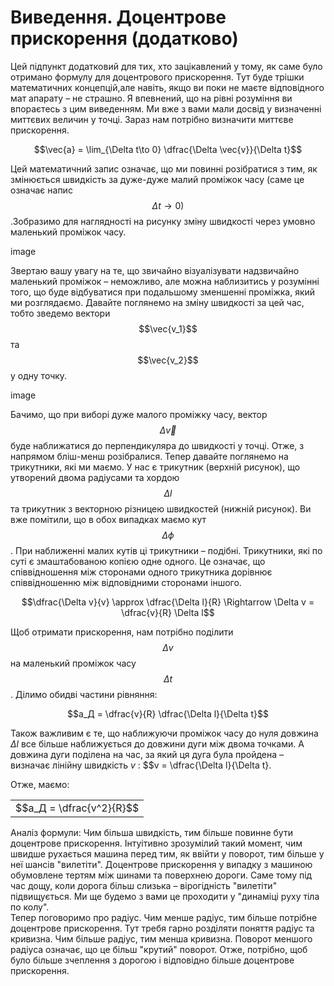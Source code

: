 # Виведення. Доцентрове прискорення (додатково)

Цей пiдпункт додатковий для тих, хто зацiкавлений у тому, як саме було отримано формулу для доцентрового прискорення. Тут буде трiшки математичних концепцiй,але навiть, якщо ви поки не маєте вiдповiдного мат апарату – не страшно. Я впевнений, що на рiвнi розумiння ви впораєтесь з цим виведенням. Ми вже з вами мали досвiд у визначеннi миттєвих величин у точцi. Зараз нам потрiбно визначити миттєве прискорення.

<div align="center">$$\vec{a} = \lim_{\Delta t\to 0} \dfrac{\Delta \vec{v}}{\Delta t}$$</div>

Цей математичний запис означає, що ми повиннi розiбратися з тим, як змiнюється швидкiсть за дуже-дуже малий промiжок часу (саме це означає напис $$\Delta t \rightarrow 0)$$.Зобразимо для наглядностi на рисунку змiну швидкостi через умовно маленький промiжок часу.

image

Звертаю вашу увагу на те, що звичайно вiзуалiзувати надзвичайно маленький промiжок – неможливо, але можна наблизитись у розумiннi того, що буде вiдбуватися при подальшому зменшеннi промiжка, який ми розглядаємо. Давайте поглянемо на змiну швидкостi за цей час, тобто зведемо вектори $$\vec{v_1}$$ та $$\vec{v_2}$$ у одну точку.

image

Бачимо, що при виборi дуже малого промiжку часу, вектор $$\Delta \vec{v}$$ буде наближатися до перпендикуляра до швидкостi у точцi. Отже, з напрямом блiш-менш розiбралися. Тепер давайте поглянемо на трикутники, якi ми маємо. У нас є трикутник (верхнiй рисунок), що утворений двома радiусами та хордою $$\Delta l$$ та трикутник з векторною рiзницею швидкостей (нижнiй рисунок). Ви вже помiтили, що в обох випадках маємо кут $$\Delta \phi$$. При наближеннi малих кутiв цi трикутники – подiбнi. Трикутники, якi по сутi є змаштабованою копiєю одне одного. Це означає, що спiввiдношення мiж сторонами одного трикутника дорiвнює спiввiдношенню мiж вiдповiдними сторонами iншого.

<div align="center">$$\dfrac{\Delta v}{v} \approx \dfrac{\Delta l}{R} \Rightarrow \Delta v = \dfrac{v}{R} \Delta l$$</div>

Щоб отримати прискорення, нам потрiбно подiлити $$\Delta v$$ на маленький промiжок часу $$\Delta t$$. Дiлимо обидвi частини рiвняння:

<div align="center">$$a_Д = \dfrac{v}{R} \dfrac{\Delta l}{\Delta t}$$</div>

Також важливим є те, що наближуючи промiжок часу до нуля довжина $\Delta l$ все бiльше наближується до довжини дуги мiж двома точками. А довжина дуги подiлена на час, за який ця дуга була пройдена – визначає лiнiйну швидкiсть $v$ : $$v = \dfrac{\Delta l}{\Delta t}.

Отже, маємо:
<div class="centered-table-wrapper">
<table class="centered-table">
<tr class="eq">
<td class="eq">
<p1>$$a_Д = \dfrac{v^2}{R}$$</p1>
</td>
</tr>
</table></div>

<div class="p1"><spac class="p3">Аналiз формули:</span> Чим бiльша швидкiсть, тим бiльше повинне бути доцентрове прискорення. Iнтуiтивно зрозумiлий такий момент, чим швидше рухається машина перед тим, як ввiйти у поворот, тим бiльше у неї шансiв "вилетiти". Доцентрове прискорення у випадку з машиною обумовлене тертям мiж шинами та поверхнею
дороги. Саме тому пiд час дощу, коли дорога бiльш слизька – вiрогiднiсть "вилетiти" пiдвищується. Ми ще будемо з вами це проходити у "динамiцi руху тiла по колу".</div>

<div class="p1">Тепер поговоримо про радiус. Чим менше радiус, тим бiльше потрiбне доцентрове прискорення. Тут требя гарно роздiляти поняття радiус та кривизна. Чим бiльше радiус, тим менша кривизна. Поворот меншого радiуса означає, що це бiльш "крутий" поворот. Отже, потрiбно, щоб було бiльше зчеплення з дорогою i вiдповiдно бiльше доцентрове прискорення. </div>